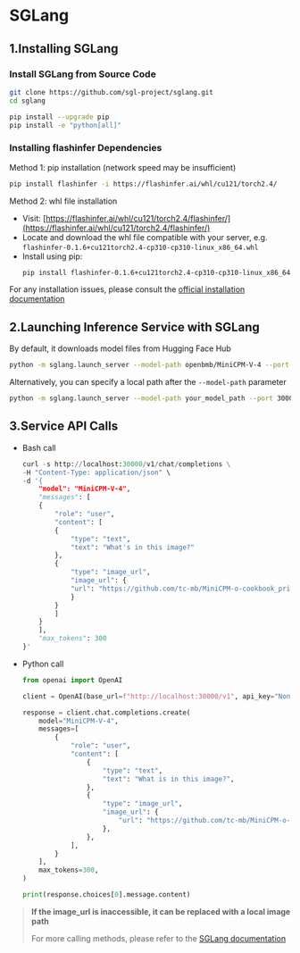 # SGLang 

## 1.Installing SGLang
### Install SGLang from Source Code
```bash
git clone https://github.com/sgl-project/sglang.git
cd sglang

pip install --upgrade pip
pip install -e "python[all]"
```

### Installing flashinfer Dependencies

Method 1: pip installation (network speed may be insufficient)
```bash
pip install flashinfer -i https://flashinfer.ai/whl/cu121/torch2.4/
```

Method 2: whl file installation
- Visit: [https://flashinfer.ai/whl/cu121/torch2.4/flashinfer/](https://flashinfer.ai/whl/cu121/torch2.4/flashinfer/)
- Locate and download the whl file compatible with your server, e.g. `flashinfer-0.1.6+cu121torch2.4-cp310-cp310-linux_x86_64.whl`
- Install using pip:
    ```bash
    pip install flashinfer-0.1.6+cu121torch2.4-cp310-cp310-linux_x86_64.whl
    ```
For any installation issues, please consult the [official installation documentation](https://docs.sglang.ai/start/install.html)

## 2.Launching Inference Service with SGLang

By default, it downloads model files from Hugging Face Hub
```bash
python -m sglang.launch_server --model-path openbmb/MiniCPM-V-4 --port 30000
```
Alternatively, you can specify a local path after the `--model-path` parameter
```bash
python -m sglang.launch_server --model-path your_model_path --port 30000 --trust-remote-code
```

## 3.Service API Calls
- Bash call
    ```python
    curl -s http://localhost:30000/v1/chat/completions \
    -H "Content-Type: application/json" \
    -d '{
        "model": "MiniCPM-V-4",
        "messages": [
        {
            "role": "user",
            "content": [
            {
                "type": "text",
                "text": "What's in this image?"
            },
            {
                "type": "image_url",
                "image_url": {
                "url": "https://github.com/tc-mb/MiniCPM-o-cookbook_private/blob/main/inference/assets/airplane.jpeg?raw=true"
                }
            }
            ]
        }
        ],
        "max_tokens": 300
    }'
    ```

- Python call
    ```python
    from openai import OpenAI

    client = OpenAI(base_url=f"http://localhost:30000/v1", api_key="None")

    response = client.chat.completions.create(
        model="MiniCPM-V-4",
        messages=[
            {
                "role": "user",
                "content": [
                    {
                        "type": "text",
                        "text": "What is in this image?",
                    },
                    {
                        "type": "image_url",
                        "image_url": {
                            "url": "https://github.com/tc-mb/MiniCPM-o-cookbook_private/blob/main/inference/assets/airplane.jpeg?raw=true",
                        },
                    },
                ],
            }
        ],
        max_tokens=300,
    )

    print(response.choices[0].message.content)
    ```
> **If the image_url is inaccessible, it can be replaced with a local image path**
> 
> For more calling methods, please refer to the [SGLang documentation](https://docs.sglang.ai/backend/openai_api_vision.html)